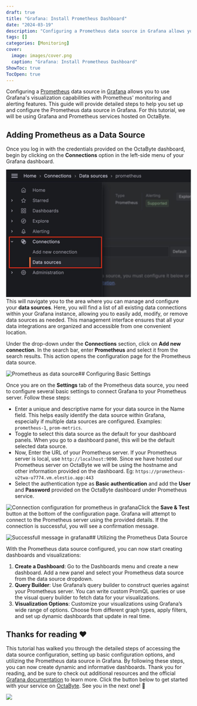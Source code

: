 ```yaml
---
draft: true
title: "Grafana: Install Prometheus Dashboard"
date: "2024-03-19"
description: "Configuring a Prometheus data source in Grafana allows you to use Grafana's visualization capabilities with Prometheus' monitoring and alerting features. This guide will provide detailed steps to help you set up and configure the Prometheus data source in Grafana. For this tutorial, we will be using Grafana"
tags: []
categories: [Monitoring]
cover:
  image: images/cover.png
  caption: "Grafana: Install Prometheus Dashboard"
ShowToc: true
TocOpen: true
---
```



Configuring a [Prometheus](https://octabyte.io/open-source/prometheus?ref=blog.octabyte.io) data source in [Grafana](https://octabyte.io/open-source/grafana?ref=blog.octabyte.io) allows you to use Grafana's visualization capabilities with Prometheus' monitoring and alerting features. This guide will provide detailed steps to help you set up and configure the Prometheus data source in Grafana. For this tutorial, we will be using Grafana and Prometheus services hosted on OctaByte.

## Adding Prometheus as a Data Source

Once you log in with the credentials provided on the OctaByte dashboard, begin by clicking on the **Connections** option in the left\-side menu of your Grafana dashboard. 

![Connection option from side panel](images/Screenshot-2024-07-18-at-8.47.35-PM.jpg)This will navigate you to the area where you can manage and configure your **data sources**. Here, you will find a list of all existing data connections within your Grafana instance, allowing you to easily add, modify, or remove data sources as needed. This management interface ensures that all your data integrations are organized and accessible from one convenient location.

Under the drop\-down under the **Connections** section, click on **Add new connection**. In the search bar, enter **Prometheus** and select it from the search results. This action opens the configuration page for the Prometheus data source.

![Prometheus as data source](https://blog.octabyte.io/content/images/2024/07/Screenshot-2024-07-18-at-8.48.48-PM.jpg)## Configuring Basic Settings

Once you are on the **Settings** tab of the Prometheus data source, you need to configure several basic settings to connect Grafana to your Prometheus server. Follow these steps:

* Enter a unique and descriptive name for your data source in the Name field. This helps easily identify the data source within Grafana, especially if multiple data sources are configured. Examples: `prometheus-1`, `prom-metrics`.
* Toggle to select this data source as the default for your dashboard panels. When you go to a dashboard panel, this will be the default selected data source.
* Now, Enter the URL of your Prometheus server. If your Prometheus server is local, use `http://localhost:9090`. Since we have hosted our Prometheus server on OctaByte we will be using the hostname and other information provided on the dashboard. Eg: `https://prometheus-u2twa-u7774.vm.elestio.app:443`
* Select the authentication type as **Basic authentication** and add the **User** and **Password** provided on the OctaByte dashboard under Prometheus service.

![Connection configuration for prometheus in grafana](https://blog.octabyte.io/content/images/2024/07/Screenshot-2024-07-18-at-8.46.11-PM.jpg)Click the **Save \& Test** button at the bottom of the configuration page. Grafana will attempt to connect to the Prometheus server using the provided details. If the connection is successful, you will see a confirmation message.

![Successfull message in grafana](https://blog.octabyte.io/content/images/2024/07/Screenshot-2024-07-18-at-8.46.34-PM.jpg)## Utilizing the Prometheus Data Source

With the Prometheus data source configured, you can now start creating dashboards and visualizations:

1. **Create a Dashboard**: Go to the Dashboards menu and create a new dashboard. Add a new panel and select your Prometheus data source from the data source dropdown.
2. **Query Builder**: Use Grafana’s query builder to construct queries against your Prometheus server. You can write custom PromQL queries or use the visual query builder to fetch data for your visualizations.
3. **Visualization Options**: Customize your visualizations using Grafana’s wide range of options. Choose from different graph types, apply filters, and set up dynamic dashboards that update in real time.

## **Thanks for reading ❤️**

This tutorial has walked you through the detailed steps of accessing the data source configuration, setting up basic configuration options, and utilizing the Prometheus data source in Grafana. By following these steps, you can now create dynamic and informative dashboards. Thank you for reading, and be sure to check out additional resources and the official [Grafana documentation](https://grafana.com/docs/grafana/latest/?ref=blog.octabyte.io) to learn more. Click the button below to get started with your service on [OctaByte](https://octabyte.io/open-source/grafana?ref=blog.octabyte.io). See you in the next one! 👋

[![](https://pub-da36157c854648669813f3f76c526c2b.r2.dev/deploy-on-elestio-black.png)](https://octabyte.io/open-source/grafana?ref=blog.octabyte.io)

